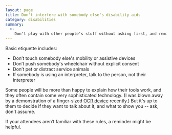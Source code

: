 ```yaml
---
layout: page
title: Don't interfere with somebody else's disability aids
category: disabilities
summary:
  >-
    Don't play with other people's stuff without asking first, and remind other people to do the same.
---
```


Basic etiquette includes:

*   Don’t touch somebody else's mobility or assistive devices
*   Don’t push somebody's wheelchair without explicit consent
*   Don’t pet or distract service animals
*   If somebody is using an interpreter, talk to the person, not their interpreter

Some people will be more than happy to explain how their tools work, and they often contain some very sophisticated technology.
(I was blown away by a demonstration of a finger-sized [OCR device](https://en.wikipedia.org/wiki/Optical_character_recognition) recently.)
But it's up to them to decide if they want to talk about it, and what to show you -- ask, don't assume.

If your attendees aren’t familiar with these rules, a reminder might be helpful.
